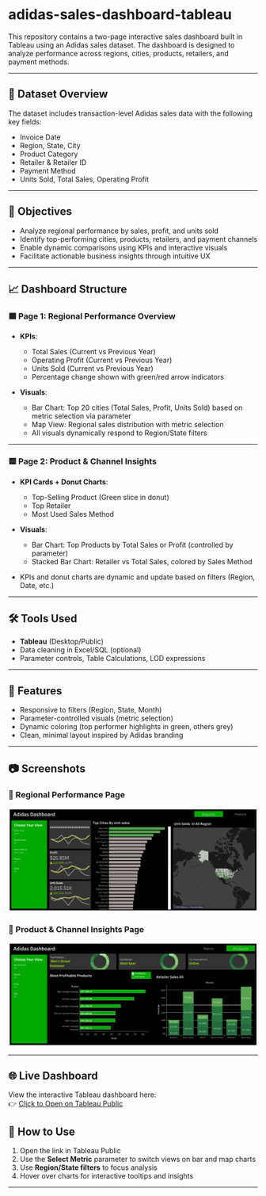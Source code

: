 # adidas-sales-dashboard-tableau
This repository contains a two-page interactive sales dashboard built in Tableau using an Adidas sales dataset. The dashboard is designed to analyze performance across regions, cities, products, retailers, and payment methods.

---

## 🧾 Dataset Overview

The dataset includes transaction-level Adidas sales data with the following key fields:
- Invoice Date
- Region, State, City
- Product Category
- Retailer & Retailer ID
- Payment Method
- Units Sold, Total Sales, Operating Profit

---

## 🎯 Objectives

- Analyze regional performance by sales, profit, and units sold
- Identify top-performing cities, products, retailers, and payment channels
- Enable dynamic comparisons using KPIs and interactive visuals
- Facilitate actionable business insights through intuitive UX

---

## 📈 Dashboard Structure

### 🟦 Page 1: Regional Performance Overview

- **KPIs**:
  - Total Sales (Current vs Previous Year)
  - Operating Profit (Current vs Previous Year)
  - Units Sold (Current vs Previous Year)
  - Percentage change shown with green/red arrow indicators

- **Visuals**:
  - Bar Chart: Top 20 cities (Total Sales, Profit, Units Sold) based on metric selection via parameter
  - Map View: Regional sales distribution with metric selection
  - All visuals dynamically respond to Region/State filters

---

### 🟨 Page 2: Product & Channel Insights

- **KPI Cards + Donut Charts**:
  - Top-Selling Product (Green slice in donut)
  - Top Retailer
  - Most Used Sales Method

- **Visuals**:
  - Bar Chart: Top Products by Total Sales or Profit (controlled by parameter)
  - Stacked Bar Chart: Retailer vs Total Sales, colored by Sales Method

- KPIs and donut charts are dynamic and update based on filters (Region, Date, etc.)

---

## 🛠️ Tools Used

- **Tableau** (Desktop/Public)
- Data cleaning in Excel/SQL (optional)
- Parameter controls, Table Calculations, LOD expressions

---

## 📌 Features

- Responsive to filters (Region, State, Month)
- Parameter-controlled visuals (metric selection)
- Dynamic coloring (top performer highlights in green, others grey)
- Clean, minimal layout inspired by Adidas branding

---

## 📷 Screenshots

### 📌 Regional Performance Page
![Regional Performance](Regions.png)

### 📌 Product & Channel Insights Page
![Product & Channel Insights](Products.png)

---

## 🌐 Live Dashboard

View the interactive Tableau dashboard here:  
👉 [Click to Open on Tableau Public](https://public.tableau.com/shared/PMG6MF585?:display_count=n&:origin=viz_share_link)

## 🚀 How to Use

1. Open the link  in Tableau Public
2. Use the **Select Metric** parameter to switch views on bar and map charts
3. Use **Region/State filters** to focus analysis
4. Hover over charts for interactive tooltips and insights

---
